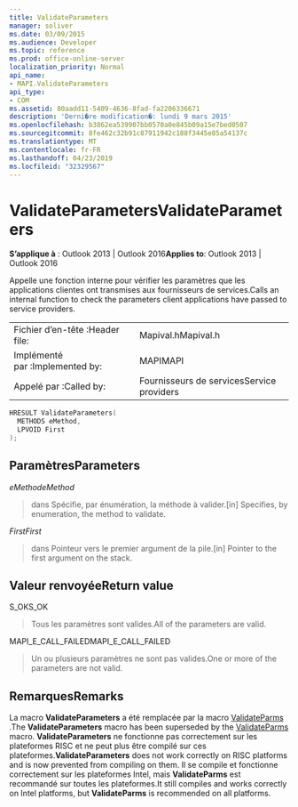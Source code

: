 ```yaml
---
title: ValidateParameters
manager: soliver
ms.date: 03/09/2015
ms.audience: Developer
ms.topic: reference
ms.prod: office-online-server
localization_priority: Normal
api_name:
- MAPI.ValidateParameters
api_type:
- COM
ms.assetid: 80aadd11-5409-4636-8fad-fa2206336671
description: 'Derni�re modification�: lundi 9 mars 2015'
ms.openlocfilehash: b3862ea539907bb0570a0e845b09a15e7bed0507
ms.sourcegitcommit: 8fe462c32b91c87911942c188f3445e85a54137c
ms.translationtype: MT
ms.contentlocale: fr-FR
ms.lasthandoff: 04/23/2019
ms.locfileid: "32329567"
---
```

# <a name="validateparameters"></a><span data-ttu-id="9c75a-103">ValidateParameters</span><span class="sxs-lookup"><span data-stu-id="9c75a-103">ValidateParameters</span></span>

  
  
<span data-ttu-id="9c75a-104">**S’applique à** : Outlook 2013 | Outlook 2016</span><span class="sxs-lookup"><span data-stu-id="9c75a-104">**Applies to**: Outlook 2013 | Outlook 2016</span></span> 
  
<span data-ttu-id="9c75a-105">Appelle une fonction interne pour vérifier les paramètres que les applications clientes ont transmises aux fournisseurs de services.</span><span class="sxs-lookup"><span data-stu-id="9c75a-105">Calls an internal function to check the parameters client applications have passed to service providers.</span></span> 
  
|||
|:-----|:-----|
|<span data-ttu-id="9c75a-106">Fichier d’en-tête :</span><span class="sxs-lookup"><span data-stu-id="9c75a-106">Header file:</span></span>  <br/> |<span data-ttu-id="9c75a-107">Mapival.h</span><span class="sxs-lookup"><span data-stu-id="9c75a-107">Mapival.h</span></span>  <br/> |
|<span data-ttu-id="9c75a-108">Implémenté par :</span><span class="sxs-lookup"><span data-stu-id="9c75a-108">Implemented by:</span></span>  <br/> |<span data-ttu-id="9c75a-109">MAPI</span><span class="sxs-lookup"><span data-stu-id="9c75a-109">MAPI</span></span>  <br/> |
|<span data-ttu-id="9c75a-110">Appelé par :</span><span class="sxs-lookup"><span data-stu-id="9c75a-110">Called by:</span></span>  <br/> |<span data-ttu-id="9c75a-111">Fournisseurs de services</span><span class="sxs-lookup"><span data-stu-id="9c75a-111">Service providers</span></span>  <br/> |
   
```cpp
HRESULT ValidateParameters(
  METHODS eMethod,
  LPVOID First
);
```

## <a name="parameters"></a><span data-ttu-id="9c75a-112">Paramètres</span><span class="sxs-lookup"><span data-stu-id="9c75a-112">Parameters</span></span>

 <span data-ttu-id="9c75a-113">_eMethod_</span><span class="sxs-lookup"><span data-stu-id="9c75a-113">_eMethod_</span></span>
  
> <span data-ttu-id="9c75a-114">dans Spécifie, par énumération, la méthode à valider.</span><span class="sxs-lookup"><span data-stu-id="9c75a-114">[in] Specifies, by enumeration, the method to validate.</span></span> 
    
 <span data-ttu-id="9c75a-115">_First_</span><span class="sxs-lookup"><span data-stu-id="9c75a-115">_First_</span></span>
  
> <span data-ttu-id="9c75a-116">dans Pointeur vers le premier argument de la pile.</span><span class="sxs-lookup"><span data-stu-id="9c75a-116">[in] Pointer to the first argument on the stack.</span></span>
    
## <a name="return-value"></a><span data-ttu-id="9c75a-117">Valeur renvoyée</span><span class="sxs-lookup"><span data-stu-id="9c75a-117">Return value</span></span>

<span data-ttu-id="9c75a-118">S_OK</span><span class="sxs-lookup"><span data-stu-id="9c75a-118">S_OK</span></span> 
  
> <span data-ttu-id="9c75a-119">Tous les paramètres sont valides.</span><span class="sxs-lookup"><span data-stu-id="9c75a-119">All of the parameters are valid.</span></span> 
    
<span data-ttu-id="9c75a-120">MAPI_E_CALL_FAILED</span><span class="sxs-lookup"><span data-stu-id="9c75a-120">MAPI_E_CALL_FAILED</span></span> 
  
> <span data-ttu-id="9c75a-121">Un ou plusieurs paramètres ne sont pas valides.</span><span class="sxs-lookup"><span data-stu-id="9c75a-121">One or more of the parameters are not valid.</span></span>
    
## <a name="remarks"></a><span data-ttu-id="9c75a-122">Remarques</span><span class="sxs-lookup"><span data-stu-id="9c75a-122">Remarks</span></span>

<span data-ttu-id="9c75a-123">La macro **ValidateParameters** a été remplacée par la macro [ValidateParms](validateparms.md) .</span><span class="sxs-lookup"><span data-stu-id="9c75a-123">The **ValidateParameters** macro has been superseded by the [ValidateParms](validateparms.md) macro.</span></span> <span data-ttu-id="9c75a-124">**ValidateParameters** ne fonctionne pas correctement sur les plateformes RISC et ne peut plus être compilé sur ces plateformes.</span><span class="sxs-lookup"><span data-stu-id="9c75a-124">**ValidateParameters** does not work correctly on RISC platforms and is now prevented from compiling on them.</span></span> <span data-ttu-id="9c75a-125">Il se compile et fonctionne correctement sur les plateformes Intel, mais **ValidateParms** est recommandé sur toutes les plateformes.</span><span class="sxs-lookup"><span data-stu-id="9c75a-125">It still compiles and works correctly on Intel platforms, but **ValidateParms** is recommended on all platforms.</span></span> 
  


